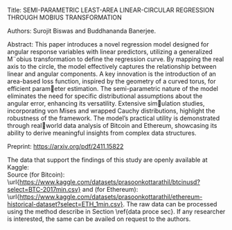 Title: SEMI-PARAMETRIC LEAST-AREA LINEAR-CIRCULAR REGRESSION THROUGH MOBIUS TRANSFORMATION 


Authors: Surojit Biswas and Buddhananda Banerjee.

Abstract: This paper introduces a novel regression model designed for angular response
variables with linear predictors, utilizing a generalized M¨obius transformation to define the
regression curve. By mapping the real axis to the circle, the model effectively captures the
relationship between linear and angular components. A key innovation is the introduction of
an area-based loss function, inspired by the geometry of a curved torus, for efficient parameter estimation. The semi-parametric nature of the model eliminates the need for specific
distributional assumptions about the angular error, enhancing its versatility. Extensive simulation studies, incorporating von Mises and wrapped Cauchy distributions, highlight the
robustness of the framework. The model’s practical utility is demonstrated through realworld data analysis of Bitcoin and Ethereum, showcasing its ability to derive meaningful
insights from complex data structures.

Preprint: https://arxiv.org/pdf/2411.15822


The data that support the findings of this study are openly available at Kaggle:  
Source (for Bitcoin): \url{https://www.kaggle.com/datasets/prasoonkottarathil/btcinusd?select=BTC-2017min.csv} and 
(for Ethereum): \url{https://www.kaggle.com/datasets/prasoonkottarathil/ethereum-historical-dataset?select=ETH_1min.csv}. 
The raw data can be processed using the method describe in Section \ref{data proce sec}. If any researcher is interested, the same can be availed on request to the authors.
